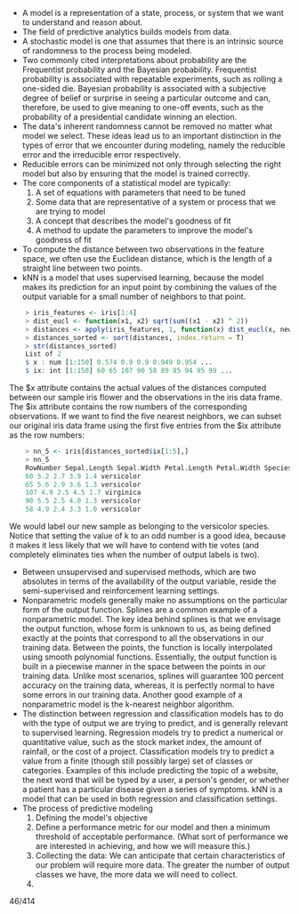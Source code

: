 * A model is a representation of a state, process, or system that we want to understand and reason about.
* The field of predictive analytics builds models from data.
* A stochastic model is one that assumes that there is an intrinsic source of randomness to the process being modeled.
* Two commonly cited interpretations about probability are the Frequentist probability and the Bayesian probability. Frequentist probability is associated with repeatable experiments, such as rolling a one-sided die. Bayesian probability is associated with a subjective degree of belief or surprise in seeing a particular outcome and can, therefore, be used to give meaning to one-off events, such as the probability of a presidential candidate winning an election.
* The data's inherent randomness cannot be removed no matter what model we select. These ideas lead us to an important distinction in the types of error that we encounter during modeling, namely the reducible error and the irreducible error respectively.
* Reducible errors can be minimized not only through selecting the right model but also by ensuring that the model is trained correctly.
* The core components of a statistical model are typically:
  1. A set of equations with parameters that need to be tuned
  2. Some data that are representative of a system or process that we are trying to model
  3. A concept that describes the model's goodness of fit
  4. A method to update the parameters to improve the model's goodness of fit
* To compute the distance between two observations in the feature space, we often use the Euclidean distance, which is the length of a straight line between two points.
* kNN is a model that uses supervised learning, because the model makes its prediction for an input point by combining the values of the output variable for a small number of neighbors to that point.
```R
    > iris_features <- iris[1:4]
    > dist_eucl <- function(x1, x2) sqrt(sum((x1 - x2) ^ 2))
    > distances <- apply(iris_features, 1, function(x) dist_eucl(x, new_sample))
    > distances_sorted <- sort(distances, index.return = T)
    > str(distances_sorted)
    List of 2
    $ x : num [1:150] 0.574 0.9 0.9 0.949 0.954 ...
    $ ix: int [1:150] 60 65 107 90 58 89 85 94 95 99 ...
```
The $x attribute contains the actual values of the distances computed between our sample iris flower and the observations in the iris data frame. The $ix attribute contains the row numbers of the corresponding observations. If we want to find the five nearest neighbors, we can subset our original iris data frame using the first five entries from the $ix attribute as the row numbers:
```R
    > nn_5 <- iris[distances_sorted$ix[1:5],]
    > nn_5
    RowNumber Sepal.Length Sepal.Width Petal.Length Petal.Width Species
    60 5.2 2.7 3.9 1.4 versicolor
    65 5.6 2.9 3.6 1.3 versicolor
    107 4.9 2.5 4.5 1.7 virginica
    90 5.5 2.5 4.0 1.3 versicolor
    58 4.9 2.4 3.3 1.0 versicolor
```
We would label our new sample as belonging to the versicolor species. Notice that setting the value of k to an odd number is a good idea, because it makes it less likely that we will have to contend with tie votes (and completely eliminates ties when the number of output labels is two).
* Between unsupervised and supervised methods, which are two absolutes in terms of the availability of the output variable, reside the semi-supervised and reinforcement learning settings.
* Nonparametric models generally make no assumptions on the particular form of the output function. Splines are a common example of a nonparametric model. The key idea behind splines is that we envisage the output function, whose form is unknown to us, as being defined exactly at the points that correspond to all the observations in our training data. Between the points, the function is locally interpolated using smooth polynomial functions. Essentially, the output function is built in a piecewise manner in the space between the points in our training data. Unlike most scenarios, splines will guarantee 100 percent accuracy on the training data, whereas, it is perfectly normal to have some errors in our training data. Another good example of a nonparametric model is the k-nearest neighbor algorithm.
* The distinction between regression and classification models has to do with the type of output we are trying to predict, and is generally relevant to supervised learning. Regression models try to predict a numerical or quantitative value, such as the stock market index, the amount of rainfall, or the cost of a project. Classification models try to predict a value from a finite (though still possibly large) set of classes or categories. Examples of this include predicting the topic of a website, the next word that will be typed by a user, a person's gender, or whether a patient has a particular disease given a series of symptoms. kNN is a model that can be used in both regression and classification settings.
* The process of predictive modeling
  1. Defining the model's objective
  2. Define a performance metric for our model and then a minimum threshold of acceptable performance. (What sort of performance we are interested in achieving, and how we will measure this.)
  3. Collecting the data: We can anticipate that certain characteristics of our problem will require more data. The greater the number of output classes we have, the more data we will need to collect.
  3. 

46/414
